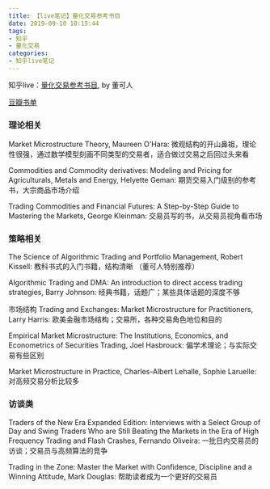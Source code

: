 ```yaml
---
title: 【live笔记】量化交易参考书目
date: 2019-09-10 10:15:44
tags:
- 知乎
- 量化交易
categories:
- 知乎live笔记
---
```

知乎live：[量化交易参考书目](https://www.zhihu.com/lives/761290121822617600), by 董可人

[豆瓣书单](https://www.douban.com/doulist/45205462/)
<!--- more --->

### 理论相关

Market Microstructure Theory, Maureen O'Hara:
微观结构的开山鼻祖，理论性很强，通过数学模型刻画不同类型的交易者，适合做过交易之后回过头来看

Commodities and Commodity derivatives: Modeling and Pricing for Agriculturals, Metals and Energy, Helyette Geman:
期货交易入门级别的参考书，大宗商品市场介绍

Trading Commodities and Financial Futures: A Step-by-Step Guide to Mastering the Markets, George Kleinman:
交易员写的书，从交易员视角看市场

### 策略相关

The Science of Algorithmic Trading and Portfolio Management, Robert Kissell:
教科书式的入门书籍，结构清晰 （董可人特别推荐）

Algorithmic Trading and DMA: An introduction to direct access trading strategies, Barry Johnson:
经典书籍，话题广；某些具体话题的深度不够

市场结构
Trading and Exchanges: Market Microstructure for Practitioners, Larry Harris:
欧美金融市场结构；交易所，各种交易角色地位和目的

Empirical Market Microstructure: The Institutions, Economics, and Econometrics of Securities Trading, Joel Hasbrouck:
偏学术理论；与实际交易有些区别

Market Microstructure in Practice, Charles-Albert Lehalle, Sophie Laruelle:
对高频交易分析比较多

### 访谈类

Traders of the New Era Expanded Edition: Interviews with a Select Group of Day and Swing Traders Who are Still Beating the Markets in the Era of High Frequency Trading and Flash Crashes, Fernando Oliveira:
一批日内交易员的访谈；交易员与高频算法的竞争

Trading in the Zone: Master the Market with Confidence, Discipline and a Winning Attitude, Mark Douglas:
帮助读者成为一个更好的交易员